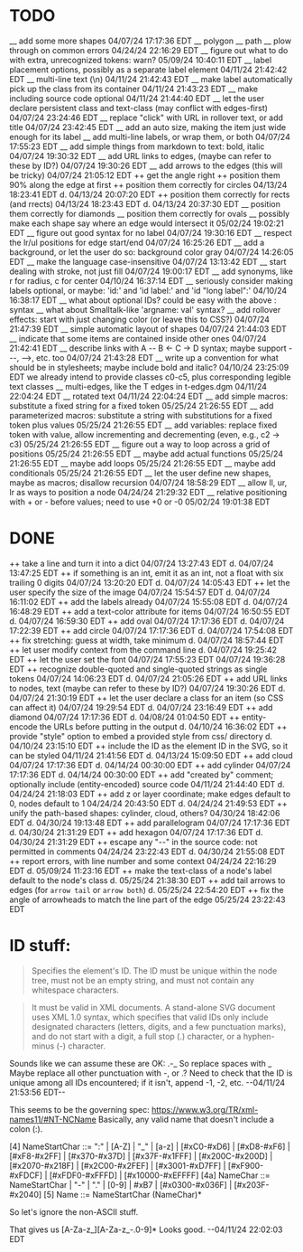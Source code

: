 # TODO

 __ add some more shapes  04/07/24 17:17:36 EDT
    __ polygon
    __ path
 __ plow through on common errors  04/24/24 22:16:29 EDT
 __ figure out what to do with extra, unrecognized tokens: warn?  05/09/24 10:40:11 EDT
 __ label placement options, possibly as a separate label element 04/11/24 21:42:42 EDT
 __ multi-line text (\n) 04/11/24 21:42:43 EDT
 __ make label automatically pick up the class from its container  04/11/24 21:43:23 EDT
 __ make including source code optional  04/11/24 21:44:40 EDT
 __ let the user declare persistent class and text-class (may conflict with edges-first)  04/07/24 23:24:46 EDT
 __ replace "click" with URL in rollover text, or add title  04/07/24 23:42:45 EDT
 __ add an auto size, making the item just wide enough for its label
 __ add multi-line labels, or wrap them, or both 04/07/24 17:55:23 EDT
 __ add simple things from markdown to text: bold, italic  04/07/24 19:30:32 EDT
 __ add URL links to edges, (maybe can refer to these by ID?)  04/07/24 19:30:26 EDT
 __ add arrows to the edges (this will be tricky)  04/07/24 21:05:12 EDT
    ++ get the angle right
    ++ position them 90% along the edge at first
    ++ position them correctly for circles 04/13/24 18:23:41 EDT  d. 04/13/24 20:07:20 EDT
    ++ position them correctly for rects (and rrects) 04/13/24 18:23:43 EDT  d. 04/13/24 20:37:30 EDT
    __ position them correctly for diamonds
    __ position them correctly for ovals
    __ possibly make each shape say where an edge would intersect it 05/02/24 19:02:21 EDT
 __ figure out good syntax for no label 04/07/24 19:30:16 EDT
 __ respect the lr/ul positions for edge start/end  04/07/24 16:25:26 EDT
 __ add a background, or let the user do so: background color gray  04/07/24 14:26:05 EDT
 __ make the language case-insensitive  04/07/24 13:13:42 EDT
 __ start dealing with stroke, not just fill  04/07/24 19:00:17 EDT
 __ add synonyms, like r for radius, c for center  04/10/24 16:37:14 EDT
 __ seriously consider making labels optional, or maybe: 'id:' and 'id label:' and 'id "long label":' 04/10/24 16:38:17 EDT
 __ what about optional IDs? could be easy with the above : syntax
 __ what about Smalltalk-like 'argname: val' syntax?
 __ add rollover effects: start with just changing color (or leave this to CSS?)  04/07/24 21:47:39 EDT
 __ simple automatic layout of shapes  04/07/24 21:44:03 EDT
 __ indicate that some items are contained inside other ones  04/07/24 21:42:41 EDT
 __ describe links with A -- B <- C -> D syntax; maybe support ---, -->, etc. too  04/07/24 21:43:28 EDT
 __ write up a convention for what should be in stylesheets; maybe include bold and italic?  04/10/24 23:25:09 EDT
    we already intend to provide classes c0-c5, plus corresponding legible text classes
 __ multi-edges, like the T edges in t-edges.dgm  04/11/24 22:04:24 EDT
 __ rotated text  04/11/24 22:04:24 EDT
 __ add simple macros: substitute a fixed string for a fixed token 05/25/24 21:26:55 EDT
 __ add parameterized macros: substitute a string with substitutions for a fixed token plus values 05/25/24 21:26:55 EDT
 __ add variables: replace fixed token with value, allow incrementing and decrementing (even, e.g., c2 -> c3) 05/25/24 21:26:55 EDT
 __ figure out a way to loop across a grid of positions 05/25/24 21:26:55 EDT
 __ maybe add actual functions 05/25/24 21:26:55 EDT
 __ maybe add loops 05/25/24 21:26:55 EDT
 __ maybe add conditionals 05/25/24 21:26:55 EDT
 __ let the user define new shapes, maybe as macros; disallow recursion 04/07/24 18:58:29 EDT
 __ allow ll, ur, lr as ways to position a node  04/24/24 21:29:32 EDT
 __ relative positioning with + or - before values; need to use +0 or -0 05/02/24 19:01:38 EDT

# DONE
 ++ take a line and turn it into a dict  04/07/24 13:27:43 EDT  d. 04/07/24 13:47:25 EDT
 ++ if something is an int, emit it as an int, not a float with six trailing 0 digits  04/07/24 13:20:20 EDT d. 04/07/24 14:05:43 EDT
 ++ let the user specify the size of the image  04/07/24 15:54:57 EDT d. 04/07/24 16:11:02 EDT
 ++ add the labels already  04/07/24 15:55:08 EDT d. 04/07/24 16:48:29 EDT
 ++ add a text-color attribute for items  04/07/24 16:50:55 EDT  d. 04/07/24 16:59:30 EDT
 ++ add oval  04/07/24 17:17:36 EDT  d. 04/07/24 17:22:39 EDT
 ++ add circle  04/07/24 17:17:36 EDT  d. 04/07/24 17:54:08 EDT
 ++ fix stretching: guess at width, take minimum  d. 04/07/24 18:57:44 EDT
 ++ let user modify context from the command line  d. 04/07/24 19:25:42 EDT
 ++ let the user set the font 04/07/24 17:55:23 EDT  04/07/24 19:36:28 EDT
 ++ recognize double-quoted and single-quoted strings as single tokens  04/07/24 14:06:23 EDT d. 04/07/24 21:05:26 EDT
 ++ add URL links to nodes, text (maybe can refer to these by ID?)  04/07/24 19:30:26 EDT d. 04/07/24 21:30:19 EDT
 ++ let the user declare a class for an item (so CSS can affect it)  04/07/24 19:29:54 EDT d. 04/07/24 23:16:49 EDT
 ++ add diamond  04/07/24 17:17:36 EDT d. 04/08/24 01:04:50 EDT
 ++ entity-encode the URLs before putting in the output  d. 04/10/24 16:36:02 EDT
 ++ provide "style" option to embed a provided style from css/ directory  d. 04/10/24 23:15:10 EDT
 ++ include the ID as the element ID in the SVG, so it can be styled  04/11/24 21:41:56 EDT d. 04/13/24 15:09:50 EDT
 ++ add cloud  04/07/24 17:17:36 EDT  d. 04/14/24 00:30:00 EDT
 ++ add cylinder  04/07/24 17:17:36 EDT  d. 04/14/24 00:30:00 EDT
 ++ add "created by" comment; optionally include (entity-encoded) source code  04/11/24 21:44:40 EDT d. 04/24/24 21:18:03 EDT
 ++ add z or layer coordinate; make edges default to 0, nodes default to 1  04/24/24 20:43:50 EDT d. 04/24/24 21:49:53 EDT
 ++ unify the path-based shapes: cylinder, cloud, others?  04/30/24 18:42:06 EDT d. 04/30/24 19:13:48 EDT
 ++ add parallelogram 04/07/24 17:17:36 EDT d. 04/30/24 21:31:29 EDT
 ++ add hexagon 04/07/24 17:17:36 EDT d. 04/30/24 21:31:29 EDT
 ++ escape any "--" in the source code: not permitted in comments  04/24/24 23:22:43 EDT d. 04/30/24 21:55:08 EDT
 ++ report errors, with line number and some context  04/24/24 22:16:29 EDT d. 05/09/24 11:23:16 EDT
 ++ make the text-class of a node's label default to the node's class  d. 05/25/24 21:38:30 EDT
 ++ add tail arrows to edges (for `arrow tail` or `arrow both`)  d. 05/25/24 22:54:20 EDT
 ++ fix the angle of arrowheads to match the line part of the edge  05/25/24 23:22:43 EDT

# ID stuff:

> Specifies the element's ID. The ID must be unique within the node
> tree, must not be an empty string, and must not contain any whitespace
> characters.

> It must be valid in XML documents. A stand-alone SVG document uses XML
> 1.0 syntax, which specifies that valid IDs only include designated
> characters (letters, digits, and a few punctuation marks), and do not
> start with a digit, a full stop (.) character, or a hyphen-minus (-)
> character.

Sounds like we can assume these are OK: .-_
So replace spaces with _
Maybe replace all other punctuation with -, or .?
Need to check that the ID is unique among all IDs encountered;
if it isn't, append -1, -2, etc.
--04/11/24 21:53:56 EDT--

This seems to be the governing spec: https://www.w3.org/TR/xml-names11/#NT-NCName
Basically, any valid name that doesn't include a colon (:).

[4]   	NameStartChar	   ::=   	":" | [A-Z] | "_" | [a-z] | [#xC0-#xD6] | [#xD8-#xF6] | [#xF8-#x2FF] | [#x370-#x37D] | [#x37F-#x1FFF] | [#x200C-#x200D] | [#x2070-#x218F] | [#x2C00-#x2FEF] | [#x3001-#xD7FF] | [#xF900-#xFDCF] | [#xFDF0-#xFFFD] | [#x10000-#xEFFFF]
[4a]   	NameChar	   ::=   	NameStartChar | "-" | "." | [0-9] | #xB7 | [#x0300-#x036F] | [#x203F-#x2040]
[5]   	Name	   ::=   	NameStartChar (NameChar)*

So let's ignore the non-ASCII stuff.

That gives us [A-Za-z_][A-Za-z_-.0-9]*
Looks good.
--04/11/24 22:02:03 EDT
